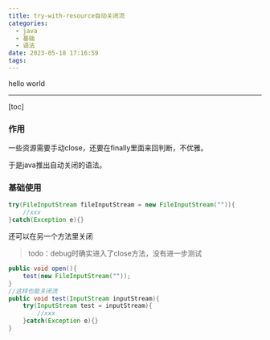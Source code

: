 ```yaml
---
title: try-with-resource自动关闭流
categories:
  - java
  - 基础
  - 语法
date: 2023-05-18 17:16:59
tags:
---
```


hello world

---

[toc]

### 作用

一些资源需要手动close，还要在finally里面来回判断，不优雅。

于是java推出自动关闭的语法。

### 基础使用

```java
try(FileInputStream fileInputStream = new FileInputStream("")){
    //xxx
}catch(Exception e){}
```

还可以在另一个方法里关闭

> todo：debug时确实进入了close方法，没有进一步测试

```java
public void open(){
	test(new FileInputStream(""));   
}
//这样也能关闭流
public void test(InputStream inputStream){
	try(InputStream test = inputStream){
	    //xxx
	}catch(Exception e){}
}
```


